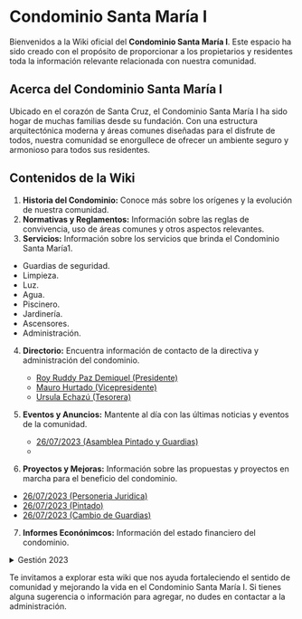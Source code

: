 # Condominio Santa María I



Bienvenidos a la Wiki oficial del **Condominio Santa María I**. Este espacio ha sido creado con el propósito de proporcionar a los propietarios y residentes toda la información relevante relacionada con nuestra comunidad.


## Acerca del Condominio Santa María I

Ubicado en el corazón de Santa Cruz, el Condominio Santa María I ha sido hogar de muchas familias desde su fundación. Con una estructura arquitectónica moderna y áreas comunes diseñadas para el disfrute de todos, nuestra comunidad se enorgullece de ofrecer un ambiente seguro y armonioso para todos sus residentes.


## Contenidos de la Wiki

1. **Historia del Condominio:** Conoce más sobre los orígenes y la evolución de nuestra comunidad.
2. **Normativas y Reglamentos:** Información sobre las reglas de convivencia, uso de áreas comunes y otros aspectos relevantes. 
3. **Servicios:** Información sobre los servicios que brinda el Condominio Santa María1. 
- Guardias de seguridad. 
- Limpieza. 
- Luz. 
- Agua. 
- Piscinero. 
- Jardinería. 
- Ascensores. 
- Administración. 

4. **Directorio:** Encuentra información de contacto de la directiva y administración del condominio.
    - [Roy Ruddy Paz Demiquel (Presidente)](https://github.com/Condominio-Santa-Maria/.github/wiki/Presidente)
    - [Mauro Hurtado (Vicepresidente)](https://github.com/Condominio-Santa-Maria/.github/wiki/Vicepresidente)
    - [Ursula Echazú (Tesorera)](https://github.com/Condominio-Santa-Maria/.github/wiki/Tesorero)

5. **Eventos y Anuncios:** Mantente al día con las últimas noticias y eventos de la comunidad.
    - [26/07/2023 (Asamblea Pintado y Guardias)](https://github.com/Condominio-Santa-Maria/.github/wiki/Asamblea26072023)
    - 
6. **Proyectos y Mejoras:** Información sobre las propuestas y proyectos en marcha para el beneficio del condominio.

- [26/07/2023 (Personeria Juridica)](https://github.com/Condominio-Santa-Maria/.github/wiki/PersoneriaJuridica)
- [26/07/2023 (Pintado)](https://github.com/Condominio-Santa-Maria/.github/wiki/Pintado26072023)
- [26/07/2023 (Cambio de Guardias)](https://github.com/Condominio-Santa-Maria/.github/wiki/CambioGuardias26072023)

 7. **Informes Econónimcos:** Información del estado financiero del condominio.

<details>
  <summary>Gestión 2023</summary>

    
| DEPTO | PROPIETARIO    | G-2022   | ENE | FEB | MAR | ABR | MAY | JUN | JUL | AGO | SEP | OCT | NOV | DIC | Otros | TOTAL DEUDA |
|-------|----------------|----------|-----|-----|-----|-----|-----|-----|-----|-----|-----|-----|-----|-----|-------|-------------|
| 101   | Elda Añez      | 5.700,00 | 800 | 800 | 800 | 800 | 800 | 800 | x   | x   |     |     |     |     |       | 10.500,00   |
| 102   | Ruddy Paz      | 0,00     | x   | x   | x   | x   | x   | x   | x   | 600 |     |     |     |     |       |             |
| 103   | Lorena LeiguE  | 0,00     | x   | x   | x   | 750 | 800 | 800 | 800 |     |     |     |     |     | 50    | 3.200,00    |
| ...   | ...            | ...      | ... | ... | ... | ... | ... | ... | ... | ... | ... | ... | ... | ... | ...   | ...         |
| 1004  | Lorena Landivar| 0,00     | x   | x   | x   | x   | x   | x   | x   |     |     |     |     |     |       |             |
| TOTAL |                | 35.700,00| 2.2k| 3k  | 3k  | 3.75k|4.5k|6.6k|10.05k|600  | 0   | 0   | 0   | 0   | 300   | 69.700,00   |

</details>

Te invitamos a explorar esta wiki que nos ayuda fortaleciendo el sentido de comunidad y mejorando la vida en el Condominio Santa María I. Si tienes alguna sugerencia o información para agregar, no dudes en contactar a la administración.

